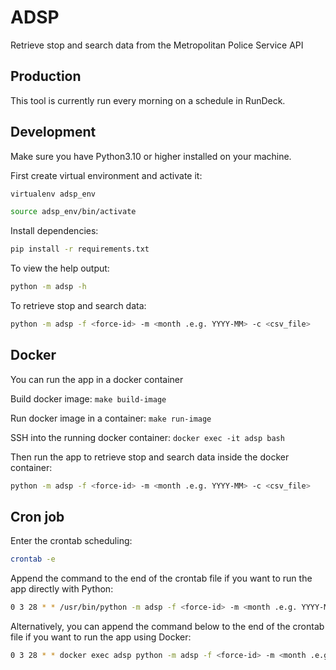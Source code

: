 # ADSP

Retrieve stop and search data from the Metropolitan Police Service API

## Production

This tool is currently run every morning on a schedule in RunDeck.

## Development

Make sure you have Python3.10 or higher installed on your machine.

First create virtual environment and activate it:

```bash
virtualenv adsp_env

source adsp_env/bin/activate
```

Install dependencies:

```bash
pip install -r requirements.txt
```

To view the help output:

```bash
python -m adsp -h
```

To retrieve stop and search data:

```bash
python -m adsp -f <force-id> -m <month .e.g. YYYY-MM> -c <csv_file>
```

## Docker

You can run the app in a docker container

Build docker image: `make build-image`

Run docker image in a container: `make run-image`

SSH into the running docker container: `docker exec -it adsp bash`

Then run the app to retrieve stop and search data inside the docker container:

```bash
python -m adsp -f <force-id> -m <month .e.g. YYYY-MM> -c <csv_file>
```

## Cron job

Enter the crontab scheduling:

```bash
crontab -e
```

Append the command to the end of the crontab file if you want to run the app directly with Python:

```bash
0 3 28 * * /usr/bin/python -m adsp -f <force-id> -m <month .e.g. YYYY-MM> -c <csv_file>
```

Alternatively, you can append the command below to the end of the crontab file if you want to run the app using Docker:

```bash
0 3 28 * * docker exec adsp python -m adsp -f <force-id> -m <month .e.g. YYYY-MM> -c <csv_file>
```
